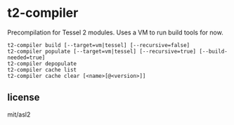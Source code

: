 # t2-compiler

Precompilation for Tessel 2 modules. Uses a VM to run build tools for now.

```
t2-compiler build [--target=vm|tessel] [--recursive=false]
t2-compiler populate [--target=vm|tessel] [--recursive=true] [--build-needed=true]
t2-compiler depopulate
t2-compiler cache list
t2-compiler cache clear [<name>[@<version>]]
```

## license

mit/asl2
